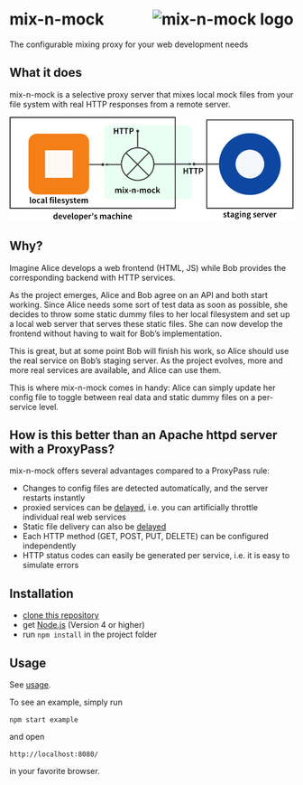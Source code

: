 # mix-n-mock    <img alt="mix-n-mock logo" src="https://cdn.rawgit.com/Seitenbau/mix-n-mock/master/doc/mix-n-mock-logo.svg" align="right" height="50">

The configurable mixing proxy for your web development needs

## What it does

mix-n-mock is a selective proxy server that mixes local mock files from your file system with real HTTP responses from a remote server.

![mix-n-mock overview diagram](doc/overview.png)

## Why?

Imagine Alice develops a web frontend (HTML, JS) while Bob provides the corresponding backend with HTTP services.

As the project emerges, Alice and Bob agree on an API and both start working.
Since Alice needs some sort of test data as soon as possible, she decides to throw some static dummy files to her local filesystem and set up a local web server that serves these static files.
She can now develop the frontend without having to wait for Bob’s implementation.

This is great, but at some point Bob will finish his work, so Alice should use the real service on Bob’s staging server. As the project evolves, more and more real services are available, and Alice can use them.

This is where mix-n-mock comes in handy: Alice can simply update her config file to toggle between real data and static dummy files on a per-service level.

## How is this better than an Apache httpd server with a ProxyPass?

mix-n-mock offers several advantages compared to a ProxyPass rule:

- Changes to config files are detected automatically, and the server restarts instantly
- proxied services can be [delayed](doc/usage.md#delay), i.e. you can artificially throttle individual real web services
- Static file delivery can also be [delayed](doc/usage.md#delay)
- Each HTTP method (GET, POST, PUT, DELETE) can be configured independently
- HTTP status codes can easily be generated per service, i.e. it is easy to simulate errors

## Installation

- [clone this repository][clone]
- get [Node.js][] (Version 4 or higher)
- run `npm install` in the project folder

[Node.js]: https://nodejs.org/en/download/ (Node.js download page)
[clone]: https://help.github.com/articles/cloning-a-repository/ (Github help)

## Usage

See [usage](doc/usage.md).


To see an example, simply run

    npm start example

and open
    
    http://localhost:8080/

in your favorite browser.
